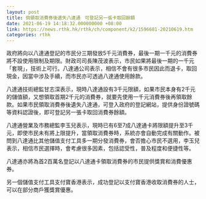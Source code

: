 ```yaml
---
layout: post
title: 倘領取消費券後遺失八達通　可登記另一張卡取回餘額
date: 2021-06-19 14:18:32.000000000 +08:00
link: https://news.rthk.hk/rthk/ch/component/k2/1596681-20210619.htm
categories: rthk
---
```


政府將向以八達通登記的市民分三期發放5千元消費券，最後一期一千元的消費券將不設使用限制及期限。財政司司長陳茂波表示，市民如果將最後一期的一千元「套現」，技術上可行。八達通公司表示，相信不會有很多市民因此而退卡，取回現金，因當中涉及手續，而市民亦可透過八達通使用餘款。

八達通技術總監甘志深表示，現時八達通設有3千元限額，如果市民本身有2千元的儲值額，又想領取首期2千元的消費券，就要先使用一千元消費券後再領取餘款。如果市民領取消費券後遺失八達通，可登入政府的登記網站，提供身份證號碼等資料認證後，即可登記另一張卡取回消費券餘額。

八達通營業及市務總監李玉兒表示，現時已有6至7成八達通卡將限額提升至3千元，即使市民未有將上限提升，當領取消費券時，系統亦會自動完成有關動作。被問到八達通比其他儲值支付工具多一期分發消費券，會否擔心市民不選用，李玉兒表示，相信市民選擇時，會考慮很多因素，包括認受性，普及程度和便捷性等。

八達通亦將為首2百萬名登記以八達通卡領取消費券的市民提供獎賞和消費優惠券。

另一個儲值支付工具支付寶香港表示，成功登記以支付寶香港收取消費券的人士，可以在部分商戶獲獎賞優惠。
